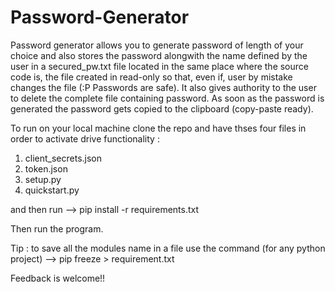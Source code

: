 # Password-Generator

Password generator allows you to generate password of length of your choice and also stores the password alongwith the name defined by the user in a secured_pw.txt file located in the same place where the source code is, the file created in read-only so that, even if, user by mistake changes the file (:P Passwords are safe). It also gives authority to the user to delete the complete file containing password.
As soon as the password is generated the password gets copied to the clipboard (copy-paste ready).



To run on your local machine clone the repo and have thses four files in order to activate drive functionality :

1. client_secrets.json
2. token.json
3. setup.py
4. quickstart.py

and then run --> pip install -r requirements.txt 

Then run the program.

Tip : to save all the modules name in a file use the command (for any python project) --> pip freeze > requirement.txt

Feedback is welcome!!
